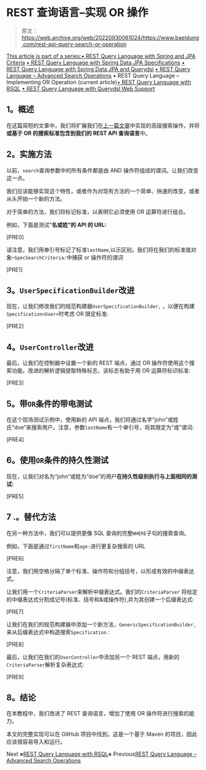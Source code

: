 # REST 查询语言–实现 OR 操作

> 原文：<https://web.archive.org/web/20220930061024/https://www.baeldung.com/rest-api-query-search-or-operation>

[This article is part of a series:](javascript:void(0);)[• REST Query Language with Spring and JPA Criteria](/web/20220628101111/https://www.baeldung.com/rest-search-language-spring-jpa-criteria)
[• REST Query Language with Spring Data JPA Specifications](/web/20220628101111/https://www.baeldung.com/rest-api-search-language-spring-data-specifications)
[• REST Query Language with Spring Data JPA and Querydsl](/web/20220628101111/https://www.baeldung.com/rest-api-search-language-spring-data-querydsl)
[• REST Query Language – Advanced Search Operations](/web/20220628101111/https://www.baeldung.com/rest-api-query-search-language-more-operations)
• REST Query Language – Implementing OR Operation (current article)[• REST Query Language with RSQL](/web/20220628101111/https://www.baeldung.com/rest-api-search-language-rsql-fiql)
[• REST Query Language with Querydsl Web Support](/web/20220628101111/https://www.baeldung.com/rest-api-search-querydsl-web-in-spring-data-jpa)

## **1。概述**

在这篇简短的文章中，我们将扩展我们在[上一篇文章](/web/20220628101111/https://www.baeldung.com/rest-api-query-search-language-more-operations)中实现的高级搜索操作，并将**或基于 OR 的搜索标准包含到我们的 REST API 查询语言**中。

## **2。实施方法**

以前，`search`查询参数中的所有条件都是由 AND 操作符组成的谓词。让我们改变这一点。

我们应该能够实现这个特性，或者作为对现有方法的一个简单、快速的改变，或者从头开始一个新的方法。

对于简单的方法，我们将标记标准，以表明它必须使用 OR 运算符进行组合。

例如，下面是测试“**名或姓”的 API 的 URL:**

[PRE0]

请注意，我们用单引号标记了标准`lastName`,以示区别。我们将在我们的标准值对象–`SpecSearchCriteria:`中捕获 or 操作符的谓词

[PRE1]

## **3。`UserSpecificationBuilder`改进**

现在，让我们修改我们的规范构建器`UserSpecificationBuilder,` ，以便在构建`Specification<User>`时考虑 OR 限定标准:

[PRE2]

## **4。`UserController`改进**

最后，让我们在控制器中设置一个新的 REST 端点，通过 OR 操作符使用这个搜索功能。改进的解析逻辑提取特殊标志，该标志有助于用 OR 运算符标识标准:

[PRE3]

## **5。带`OR`条件的带电测试**

在这个现场测试示例中，使用新的 API 端点，我们将通过名字“john”或姓氏“doe”来搜索用户。注意，参数`lastName`有一个单引号，将其限定为“或”谓词:

[PRE4]

## **6。使用`OR`条件**的持久性测试

现在，让我们对名为“john”或姓为“doe”的用户**在持久性级别执行与上面相同的测试:**

[PRE5]

## 7 .**。替代方法**

在另一种方法中，我们可以提供更像 SQL 查询的完整`WHERE`子句的搜索查询。

例如，下面是通过`firstName`和`age:`进行更复杂搜索的 URL

[PRE6]

注意，我们用空格分隔了单个标准、操作符和分组括号，以形成有效的中缀表达式。

让我们用一个`CriteriaParser`来解析中缀表达式。我们的`CriteriaParser` 将给定的中缀表达式分割成记号(标准、括号和&或操作符),并为其创建一个后缀表达式:

[PRE7]

让我们在我们的规范构建器中添加一个新方法，`GenericSpecificationBuilder,`来从后缀表达式中构造搜索`Specification` :

[PRE8]

最后，让我们在我们的`UserController`中添加另一个 REST 端点，用新的`CriteriaParser`解析复杂表达式:

[PRE9]

## **8。结论**

在本教程中，我们改进了 REST 查询语言，增加了使用 OR 操作符进行搜索的能力。

本文的完整实现可以在 GitHub 项目中找到。这是一个基于 Maven 的项目，因此应该很容易导入和运行。

Next **»**[REST Query Language with RSQL](/web/20220628101111/https://www.baeldung.com/rest-api-search-language-rsql-fiql)**«** Previous[REST Query Language – Advanced Search Operations](/web/20220628101111/https://www.baeldung.com/rest-api-query-search-language-more-operations)